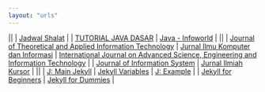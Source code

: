 ```yaml
---
layout: "urls"
---
```


||
| [Jadwal Shalat](http://m.jadwalsholat.org/) |
| [TUTORIAL JAVA DASAR](https://www.youtube.com/watch?v=jiUxHm9l1KY) | [Java - Infoworld](https://www.infoworld.com/category/java/) |
||
| [Journal of Theoretical and Applied Information Technology](http://www.jatit.org/) | [Jurnal Ilmu Komputer dan Informasi](https://jiki.cs.ui.ac.id/index.php/jiki/) | [International Journal on Advanced Science, Engineering and Information Technology](http://ijaseit.insightsociety.org/) |
| [Journal of Information System](https://jsi.cs.ui.ac.id/index.php/jsi/) | [Jurnal Ilmiah Kursor](http://kursorjournal.org/index.php/kursor/) |
||
| [J: Main Jekyll](https://jekyllrb.com/) | [Jekyll Variables](https://jekyllrb.com/docs/variables/) | [J: Example](https://jekyll.vlsm.org/) |
| [Jekyll for Beginners](https://highlandsolutions.com/blog/developing-with-jekyll-for-beginners) | [Jekyll for Dummies](https://www.dorienhuijser.com/How-to-build-a-Jekyll-website/) |

